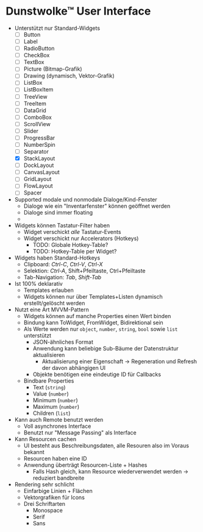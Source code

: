# Dunstwolke™ User Interface

- Unterstützt nur Standard-Widgets
	- [ ] Button
	- [ ] Label
	- [ ] RadioButton
	- [ ] CheckBox
	- [ ] TextBox
	- [ ] Picture (Bitmap-Grafik)
	- [ ] Drawing (dynamisch, Vektor-Grafik)
	- [ ] ListBox
	- [ ] ListBoxItem
	- [ ] TreeView
	- [ ] TreeItem
	- [ ] DataGrid
	- [ ] ComboBox
	- [ ] ScrollView
	- [ ] Slider
	- [ ] ProgressBar
	- [ ] NumberSpin
	- [ ] Separator
	- [x] StackLayout
	- [ ] DockLayout
	- [ ] CanvasLayout
	- [ ] GridLayout
	- [ ] FlowLayout
	- [ ] Spacer
- Supported modale und nonmodale Dialoge/Kind-Fenster
	- Dialoge wie ein "Inventarfenster" können geöffnet werden
	- Dialoge sind immer floating
	- 
- Widgets können Tastatur-Filter haben
	- Widget verschickt *alle* Tastatur-Events
	- Widget verschickt nur Accelerators (Hotkeys)
		- TODO: Globale Hotkey-Table?
		- TODO: Hotkey-Table per Widget?
- Widgets haben Standard-Hotkeys
	- Clipboard: *Ctrl-C*, *Ctrl-V*, *Ctrl-X*
	- Selektion: *Ctrl-A*, Shift+Pfeiltaste, Ctrl+Pfeiltaste
	- Tab-Navigation: *Tab*, *Shift-Tab*
- Ist 100% deklarativ
	- Templates erlauben
	- Widgets können nur über Templates+Listen dynamisch erstellt/gelöscht werden
- Nutzt eine Art MVVM-Pattern
	- Widgets können auf manche Properties einen Wert binden
	- Bindung kann ToWidget, FromWidget, Bidirektional sein
	- Als Werte werden nur `object`, `number`, `string`, `bool` sowie `list` unterstützt
		- JSON-ähnliches Format
		- Anwendung kann beliebige Sub-Bäume der Datenstruktur aktualisieren
			- Aktualisierung einer Eigenschaft → Regeneration und Refresh der davon abhängigen UI
		- Objekte benötigen eine eindeutige ID für Callbacks
	- Bindbare Properties
		- Text (`string`)
		- Value (`number`)
		- Minimum (`number`)
		- Maximum (`number`)
		- Children (`list`)
- Kann auch Remote benutzt werden
	- Voll asynchrones Interface
	- Benutzt nur "Message Passing" als Interface
- Kann Resourcen cachen
	- UI besteht aus Beschreibungsdaten, alle Resouren also im Voraus bekannt
	- Resourcen haben eine ID
	- Anwendung überträgt Resourcen-Liste + Hashes
		- Falls Hash gleich, kann Resource wiederverwendet werden
		→ reduziert bandbreite
- Rendering sehr schlicht
	- Einfarbige Linien + Flächen
	- Vektorgrafiken für Icons
	- Drei Schriftarten
		- Monospace
		- Serif
		- Sans
